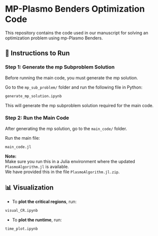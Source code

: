 # MP-Plasmo Benders Optimization Code

This repository contains the code used in our manuscript for solving an optimization problem using mp-Plasmo Benders.

## 🔧 Instructions to Run

### Step 1: Generate the mp Subproblem Solution

Before running the main code, you must generate the mp solution.

Go to the `mp_sub_problem/` folder and run the following file in Python:

```python
generate_mp_solution.ipynb
```

This will generate the mp subproblem solution required for the main code.

### Step 2: Run the Main Code

After generating the mp solution, go to the `main_code/` folder.

Run the main file:

```julia
main_code.jl
```

**Note:**  
Make sure you run this in a Julia environment where the updated `PlasmoAlgorithm.jl` is available.  
We have provided this in the file `PlasmoAlgorithm.jl.zip`.

## 📊 Visualization

- To **plot the critical regions**, run:

```python
visual_CR.ipynb
```

- To **plot the runtime**, run:

```python
time_plot.ipynb
```
